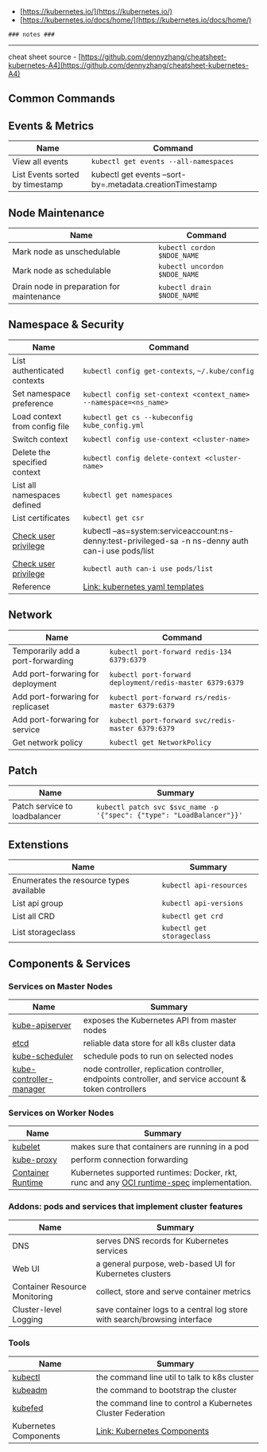 

* [https://kubernetes.io/](https://kubernetes.io/)
* [https://kubernetes.io/docs/home/](https://kubernetes.io/docs/home/)


```
### notes ###
```
----
cheat sheet source - [https://github.com/dennyzhang/cheatsheet-kubernetes-A4](https://github.com/dennyzhang/cheatsheet-kubernetes-A4)
## Common Commands


## Events & Metrics

| Name                            | Command                                                 |
| ------------------------------- | ------------------------------------------------------- |
| View all events                 | `kubectl get events --all-namespaces`                   |
| List Events sorted by timestamp | kubectl get events –sort-by=.metadata.creationTimestamp |

## Node Maintenance

| Name                                      | Command                       |
| ----------------------------------------- | ----------------------------- |
| Mark node as unschedulable                | `kubectl cordon $NDOE_NAME`   |
| Mark node as schedulable                  | `kubectl uncordon $NDOE_NAME` |
| Drain node in preparation for maintenance | `kubectl drain $NODE_NAME`    |

## Namespace & Security

| Name                                                                                    | Command                                                                                            |
| --------------------------------------------------------------------------------------- | -------------------------------------------------------------------------------------------------- |
| List authenticated contexts                                                             | `kubectl config get-contexts`, `~/.kube/config`                                                    |
| Set namespace preference                                                                | `kubectl config set-context <context_name> --namespace=<ns_name>`                                  |
| Load context from config file                                                           | `kubectl get cs --kubeconfig kube_config.yml`                                                      |
| Switch context                                                                          | `kubectl config use-context <cluster-name>`                                                        |
| Delete the specified context                                                            | `kubectl config delete-context <cluster-name>`                                                     |
| List all namespaces defined                                                             | `kubectl get namespaces`                                                                           |
| List certificates                                                                       | `kubectl get csr`                                                                                  |
| [Check user privilege](https://kubernetes.io/docs/concepts/policy/pod-security-policy/) | kubectl –as=system:serviceaccount:ns-denny:test-privileged-sa -n ns-denny auth can-i use pods/list |
| [Check user privilege](https://kubernetes.io/docs/concepts/policy/pod-security-policy/) | `kubectl auth can-i use pods/list`                                                                 |
| Reference                                                                               | [Link: kubernetes yaml templates](https://cheatsheet.dennyzhang.com/kubernetes-yaml-templates)     |

## Network

| Name                              | Command                                                  |
| --------------------------------- | -------------------------------------------------------- |
| Temporarily add a port-forwarding | `kubectl port-forward redis-134 6379:6379`               |
| Add port-forwaring for deployment | `kubectl port-forward deployment/redis-master 6379:6379` |
| Add port-forwaring for replicaset | `kubectl port-forward rs/redis-master 6379:6379`         |
| Add port-forwaring for service    | `kubectl port-forward svc/redis-master 6379:6379`        |
| Get network policy                | `kubectl get NetworkPolicy`                              |

## Patch

| Name                          | Summary                                                               |
| ----------------------------- | --------------------------------------------------------------------- |
| Patch service to loadbalancer | `kubectl patch svc $svc_name -p '{"spec": {"type": "LoadBalancer"}}'` |

## Extenstions

| Name                                    | Summary                    |
| --------------------------------------- | -------------------------- |
| Enumerates the resource types available | `kubectl api-resources`    |
| List api group                          | `kubectl api-versions`     |
| List all CRD                            | `kubectl get crd`          |
| List storageclass                       | `kubectl get storageclass` |


## Components & Services

### Services on Master Nodes

| Name                                                                                                        | Summary                                                                                                |
| ----------------------------------------------------------------------------------------------------------- | ------------------------------------------------------------------------------------------------------ |
| [kube-apiserver](https://github.com/kubernetes/kubernetes/tree/master/cmd/kube-apiserver)                   | exposes the Kubernetes API from master nodes                                                           |
| [etcd](https://coreos.com/etcd/)                                                                            | reliable data store for all k8s cluster data                                                           |
| [kube-scheduler](https://github.com/kubernetes/kubernetes/tree/master/cmd/kube-scheduler)                   | schedule pods to run on selected nodes                                                                 |
| [kube-controller-manager](https://github.com/kubernetes/kubernetes/tree/master/cmd/kube-controller-manager) | node controller, replication controller, endpoints controller, and service account & token controllers |

### Services on Worker Nodes

| Name                                                                              | Summary                                                                                                                                     |
| --------------------------------------------------------------------------------- | ------------------------------------------------------------------------------------------------------------------------------------------- |
| [kubelet](https://github.com/kubernetes/kubernetes/tree/master/cmd/kubelet)       | makes sure that containers are running in a pod                                                                                             |
| [kube-proxy](https://github.com/kubernetes/kubernetes/tree/master/cmd/kube-proxy) | perform connection forwarding                                                                                                               |
| [Container Runtime](https://github.com/docker/engine)                             | Kubernetes supported runtimes: Docker, rkt, runc and any [OCI runtime-spec](https://github.com/opencontainers/runtime-spec) implementation. |

### Addons: pods and services that implement cluster features

| Name                          | Summary                                                                   |
| ----------------------------- | ------------------------------------------------------------------------- |
| DNS                           | serves DNS records for Kubernetes services                                |
| Web UI                        | a general purpose, web-based UI for Kubernetes clusters                   |
| Container Resource Monitoring | collect, store and serve container metrics                                |
| Cluster-level Logging         | save container logs to a central log store with search/browsing interface |

### Tools

| Name                                                                         | Summary                                                                                 |
| ---------------------------------------------------------------------------- | --------------------------------------------------------------------------------------- |
| [kubectl](https://github.com/kubernetes/kubernetes/tree/master/cmd/kubectl)  | the command line util to talk to k8s cluster                                            |
| [kubeadm](https://github.com/kubernetes/kubernetes/tree/master/cmd/kubeadm)  | the command to bootstrap the cluster                                                    |
| [kubefed](https://kubernetes.io/docs/reference/setup-tools/kubefed/kubefed/) | the command line to control a Kubernetes Cluster Federation                             |
| Kubernetes Components                                                        | [Link: Kubernetes Components](https://kubernetes.io/docs/concepts/overview/components/) |

